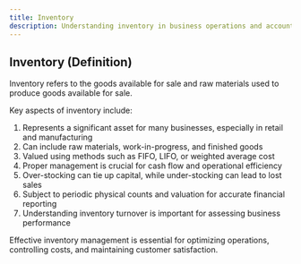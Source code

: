 ```yaml
---
title: Inventory
description: Understanding inventory in business operations and accounting
---
```

## Inventory (Definition)
Inventory refers to the goods available for sale and raw materials used to produce goods available for sale.

Key aspects of inventory include:
1. Represents a significant asset for many businesses, especially in retail and manufacturing
2. Can include raw materials, work-in-progress, and finished goods
3. Valued using methods such as FIFO, LIFO, or weighted average cost
4. Proper management is crucial for cash flow and operational efficiency
5. Over-stocking can tie up capital, while under-stocking can lead to lost sales
6. Subject to periodic physical counts and valuation for accurate financial reporting
7. Understanding inventory turnover is important for assessing business performance

Effective inventory management is essential for optimizing operations, controlling costs, and maintaining customer satisfaction.